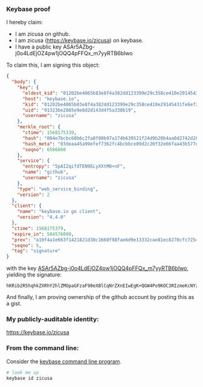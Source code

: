 ### Keybase proof

I hereby claim:

  * I am zicusa on github.
  * I am zicusa (https://keybase.io/zicusa) on keybase.
  * I have a public key ASAr5AZbg-j0o4LdEjOZ4pw1jOQQ4pFFQx_m7yyRTB6bIwo

To claim this, I am signing this object:
```json
{
  "body": {
    "key": {
      "eldest_kid": "01202be4065b83e8f4a382dd123399e29c358ce410e29145431fe6ef2c914c1e9b230a",
      "host": "keybase.io",
      "kid": "01202be4065b83e8f4a382dd123399e29c358ce410e29145431fe6ef2c914c1e9b230a",
      "uid": "91323be2865e9e8d2d143d4f5a338b19",
      "username": "zicusa"
    },
    "merkle_root": {
      "ctime": 1568175339,
      "hash": "004e7bcbc60b6c2fa8f08b97a174b639521f24d9b20b4aa0d2742d28417b623e614726526c6fe094c232ccbfd8e960170027ed377dbe3f1e1583d89b21798067",
      "hash_meta": "03deaa45a99efef7362fc4bcbbce09d2c20f32e66faa43b577d59d77f88b1b86",
      "seqno": 6586860
    },
    "service": {
      "entropy": "5pAIZqifdTEN9ELyXXtM0+nF",
      "name": "github",
      "username": "zicusa"
    },
    "type": "web_service_binding",
    "version": 2
  },
  "client": {
    "name": "keybase.io go client",
    "version": "4.4.0"
  },
  "ctime": 1568175379,
  "expire_in": 504576000,
  "prev": "a19f4a1e663f1421821d30c1660f98fae6d9e13332cae81ec8270cfc72541034",
  "seqno": 5,
  "tag": "signature"
}
```
with the key [ASAr5AZbg-j0o4LdEjOZ4pw1jOQQ4pFFQx_m7yyRTB6bIwo](https://keybase.io/zicusa), yielding the signature:
```
hKRib2R5hqhkZXRhY2hlZMOpaGFzaF90eXBlCqNrZXnEIwEgK+QGW4Po9KOC3RIzmeKcNYzkEOKRRUMf5u8skUwemyMKp3BheWxvYWTESpcCBcQgoZ9KHmY/FCGCHTDBZg+Y+ubZ4TMyyugeyCcM/HJUEDTEIHHhhxDj29C1KWRHQ+oxwkvjjFonkalqGC4JIfeq5ZiiAgHCo3NpZ8RATABqYJzFhpUyEYAhVifYu3Ykmm/C9SjCrQdhq5yWLaHpFli+s8tBCv2AvVmOFAayIT9aNDjli3aHJ1bDiNQdCKhzaWdfdHlwZSCkaGFzaIKkdHlwZQildmFsdWXEIFw1Ujb2XwsBq9LCj78uemNAADd5Ph2+qMnWz2vEFdaSo3RhZ80CAqd2ZXJzaW9uAQ==

```

And finally, I am proving ownership of the github account by posting this as a gist.

### My publicly-auditable identity:

https://keybase.io/zicusa

### From the command line:

Consider the [keybase command line program](https://keybase.io/download).

```bash
# look me up
keybase id zicusa
```

